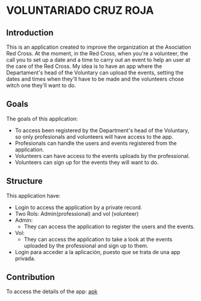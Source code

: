 # VOLUNTARIADO CRUZ ROJA

## Introduction
This is an application created to improve the organization at the Asociation Red Cross. 
At the moment, in the Red Cross, when you're a volunteer, the call you to set up a date and a time to carry out an event to help an user at the care of the Red Cross. My idea is to have an app where the Departament's head of the Voluntary can upload the events, setting the dates and times when they'll have to be made and the volunteers chose witch one they'll want to do.

## Goals
The goals of this application:
- To access been registered by the Department's head of the Voluntary, so only profesionals and volunteers will have access to the app.
- Profesionals can handle the users and events registered from the application.
- Volunteers can have access to the events uploads by the professional.
- Volunteers can sign up for the events they will want to do.

## Structure
This application have:
- Login to access the application by a private record.
- Two Rols: Admin(professional) and vol (volunteer)
- Admin:
  + They can access the application to register the users and the events.
- Vol:
  + They can access the application to take a look at the events uploaded by the professional and sign up to them.
- Login para acceder a la aplicación, puesto que se trata de una app privada.

## Contribution
To access the details of the app:
[apk](https://drive.google.com/drive/folders/1jZTGFDaIsUlm-OoQ9xdf54yOyTZ5vaEj)




